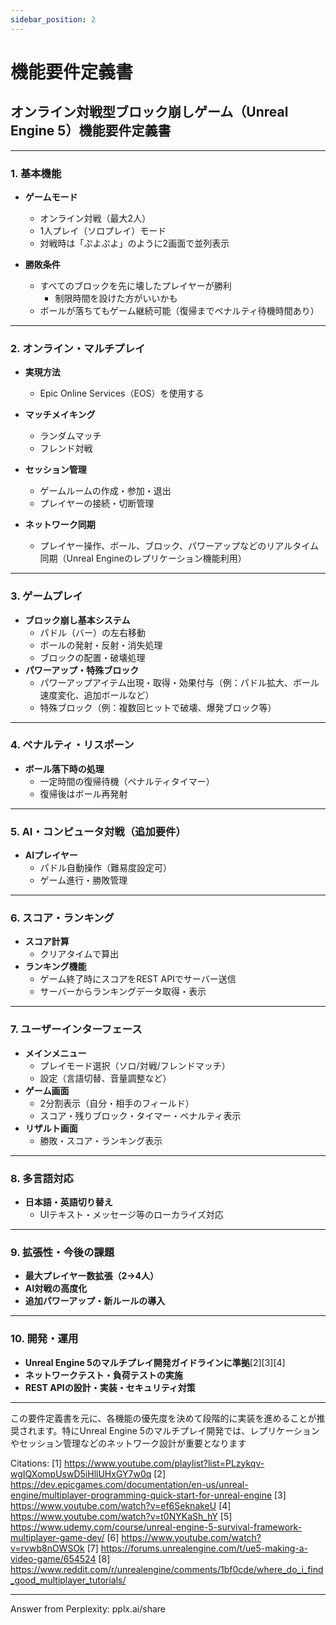 ```yaml
---
sidebar_position: 2
---
```


# 機能要件定義書


## オンライン対戦型ブロック崩しゲーム（Unreal Engine 5）機能要件定義書

---

### 1. 基本機能

- **ゲームモード**
  - オンライン対戦（最大2人）
  - 1人プレイ（ソロプレイ）モード
  - 対戦時は「ぷよぷよ」のように2画面で並列表示

- **勝敗条件**
  - すべてのブロックを先に壊したプレイヤーが勝利
    - 制限時間を設けた方がいいかも
  - ボールが落ちてもゲーム継続可能（復帰までペナルティ待機時間あり）

---

### 2. オンライン・マルチプレイ

- **実現方法**
  - Epic Online Services（EOS）を使用する

- **マッチメイキング**
  - ランダムマッチ
  - フレンド対戦
- **セッション管理**
  - ゲームルームの作成・参加・退出
  - プレイヤーの接続・切断管理
- **ネットワーク同期**
  - プレイヤー操作、ボール、ブロック、パワーアップなどのリアルタイム同期（Unreal Engineのレプリケーション機能利用）

---

### 3. ゲームプレイ

- **ブロック崩し基本システム**
  - パドル（バー）の左右移動
  - ボールの発射・反射・消失処理
  - ブロックの配置・破壊処理
- **パワーアップ・特殊ブロック**
  - パワーアップアイテム出現・取得・効果付与（例：パドル拡大、ボール速度変化、追加ボールなど）
  - 特殊ブロック（例：複数回ヒットで破壊、爆発ブロック等）

---

### 4. ペナルティ・リスポーン

- **ボール落下時の処理**
  - 一定時間の復帰待機（ペナルティタイマー）
  - 復帰後はボール再発射

---

### 5. AI・コンピュータ対戦（追加要件）

- **AIプレイヤー**
  - パドル自動操作（難易度設定可）
  - ゲーム進行・勝敗管理

---

### 6. スコア・ランキング

- **スコア計算**
  - クリアタイムで算出
- **ランキング機能**
  - ゲーム終了時にスコアをREST APIでサーバー送信
  - サーバーからランキングデータ取得・表示

---

### 7. ユーザーインターフェース

- **メインメニュー**
  - プレイモード選択（ソロ/対戦/フレンドマッチ）
  - 設定（言語切替、音量調整など）
- **ゲーム画面**
  - 2分割表示（自分・相手のフィールド）
  - スコア・残りブロック・タイマー・ペナルティ表示
- **リザルト画面**
  - 勝敗・スコア・ランキング表示

---

### 8. 多言語対応

- **日本語・英語切り替え**
  - UIテキスト・メッセージ等のローカライズ対応

---

### 9. 拡張性・今後の課題

- **最大プレイヤー数拡張（2→4人）**
- **AI対戦の高度化**
- **追加パワーアップ・新ルールの導入**

---

### 10. 開発・運用

- **Unreal Engine 5のマルチプレイ開発ガイドラインに準拠**[2][3][4]
- **ネットワークテスト・負荷テストの実施**
- **REST APIの設計・実装・セキュリティ対策**

---

この要件定義書を元に、各機能の優先度を決めて段階的に実装を進めることが推奨されます。特にUnreal Engine 5のマルチプレイ開発では、レプリケーションやセッション管理などのネットワーク設計が重要となります

Citations:
[1] https://www.youtube.com/playlist?list=PLzykqv-wgIQXompUswD5iHllUHxGY7w0q
[2] https://dev.epicgames.com/documentation/en-us/unreal-engine/multiplayer-programming-quick-start-for-unreal-engine
[3] https://www.youtube.com/watch?v=ef6SeknakeU
[4] https://www.youtube.com/watch?v=t0NYKaSh_hY
[5] https://www.udemy.com/course/unreal-engine-5-survival-framework-multiplayer-game-dev/
[6] https://www.youtube.com/watch?v=rvwb8nOWSOk
[7] https://forums.unrealengine.com/t/ue5-making-a-video-game/654524
[8] https://www.reddit.com/r/unrealengine/comments/1bf0cde/where_do_i_find_good_multiplayer_tutorials/

---
Answer from Perplexity: pplx.ai/share